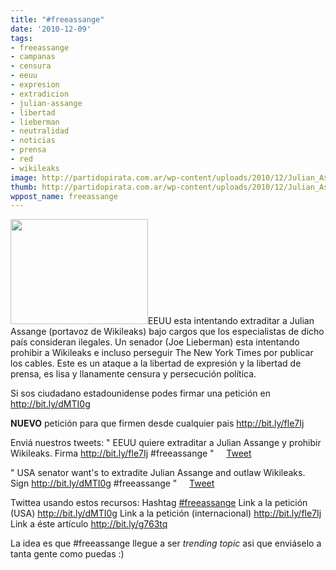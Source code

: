 ```yaml
---
title: "#freeassange"
date: '2010-12-09'
tags:
- freeassange
- campanas
- censura
- eeuu
- expresion
- extradicion
- julian-assange
- libertad
- lieberman
- neutralidad
- noticias
- prensa
- red
- wikileaks
image: http://partidopirata.com.ar/wp-content/uploads/2010/12/Julian_Assange.jpg
thumb: http://partidopirata.com.ar/wp-content/uploads/2010/12/Julian_Assange.jpg
wppost_name: freeassange
---
```


<a href="http://partidopirata.com.ar/wp-content/uploads/2010/12/Julian_Assange.jpg"><img class="alignleft size-full wp-image-254" title="Julian Assange" src="http://partidopirata.com.ar/wp-content/uploads/2010/12/Julian_Assange.jpg" alt="" width="220" height="168" /></a>EEUU esta intentando extraditar a Julian Assange (portavoz de Wikileaks) bajo cargos que los especialistas de dicho país consideran ilegales.
Un senador (Joe Lieberman) esta intentando prohibir a Wikileaks e incluso perseguir The New York Times por publicar los cables.
Este es un ataque a la libertad de expresión y la libertad de prensa, es
lisa y llanamente censura y persecución política.

Si sos ciudadano estadounidense podes firmar una petición en <a href="http://bit.ly/dMTI0g">http://bit.ly/dMTI0g</a>

<strong>NUEVO</strong> petición para que firmen desde cualquier pais <a href="http://bit.ly/fle7Ij">http://bit.ly/fle7Ij</a>

Enviá nuestros tweets:
" EEUU quiere extraditar a Julian Assange y prohibir Wikileaks. Firma http://bit.ly/fle7Ij #freeassange "     <a class="twitter-share-button" href="http://twitter.com/share" data-text="EEUU quiere extraditar a Julian Assange y prohibir Wikileaks. Firma http://bit.ly/fle7Ij #freeassange" data-count="horizontal" data-related="PartidoPirataAr:Partido Pirata Argetino">Tweet</a><script type="text/javascript" src="http://platform.twitter.com/widgets.js"></script>

" USA senator want's to extradite Julian Assange and outlaw Wikileaks. Sign http://bit.ly/dMTI0g #freeassange "     <a class="twitter-share-button" href="http://twitter.com/share" data-text="USA senator want's to extradite Julian Assange and outlaw Wikileaks. Sign http://bit.ly/dMTI0g #freeassange" data-count="horizontal" data-related="PartidoPirataAr:Partido Pirata Argetino">Tweet</a><script type="text/javascript" src="http://platform.twitter.com/widgets.js"></script>

Twittea usando estos recursos:
Hashtag <a href="http://twitter.com/#search?q=%23freeassange">#freeassange</a>
Link a la petición (USA) <a href="http://bit.ly/dMTI0g">http://bit.ly/dMTI0g</a>
Link a la petición (internacional) <a href="http://bit.ly/fle7Ij">http://bit.ly/fle7Ij</a>
Link a éste artículo <a href="http://bit.ly/g763tq">http://bit.ly/g763tq</a>

La idea es que #freeassange llegue a ser <em>trending topic</em> asi que enviáselo a tanta gente como puedas :)
